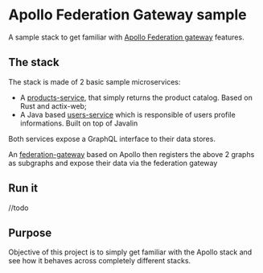 # Apollo Federation Gateway sample

A sample stack to get familiar with [Apollo Federation gateway](https://www.apollographql.com/docs/federation/) features. 

## The stack 

The stack is made of 2 basic sample microservices: 
- A [products-service](./products-service), that simply returns the product catalog. Based on Rust and actix-web;
- A Java based [users-service](./users-service) which is responsible of users profile informations. Built on top of Javalin

Both services expose a GraphQL interface to their data stores. 

An [federation-gateway](./federation-gateway) based on Apollo then registers the above 2 graphs as subgraphs and expose their data via the federation gateway

## Run it
//todo

## Purpose

Objective of this project is to simply get familiar with the Apollo stack and see how it behaves across completely different stacks.
